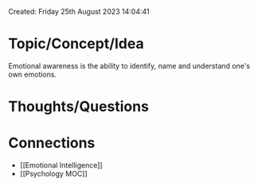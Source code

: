 ---
---

Created: Friday 25th August 2023 14:04:41
# Topic/Concept/Idea

Emotional awareness is the ability to identify, name and understand one's own emotions.
# Thoughts/Questions


# Connections

- [[Emotional Intelligence]]
- [[Psychology MOC]]
